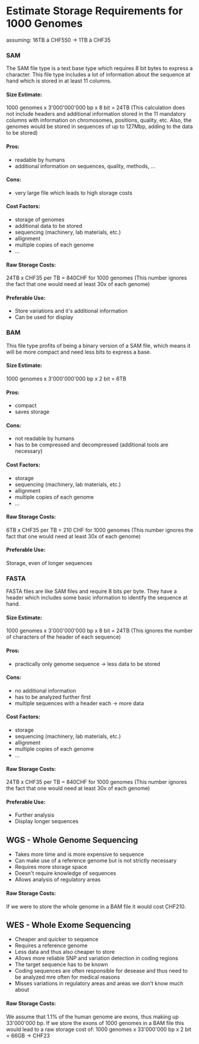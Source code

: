 # Estimate Storage Requirements for 1000 Genomes
assuming: 16TB á CHF550 -> 1TB à CHF35
### SAM
The SAM file type is a text base type which requires 8 bit bytes to express a character. This file type includes a lot of information about the sequence at hand which is stored in at least 11 columns. 
#### Size Estimate:
1000 genomes x 3'000'000'000 bp x 8 bit = 24TB 
(This calculation does not include headers and additional information stored in the 11 mandatory columns with information on chromosomes, positions, quality, etc. Also, the genomes would be stored in sequences of up to 127Mbp, adding to the data to be stored)
#### Pros: 
* readable by humans
* additional information on sequences, quality, methods, ...
#### Cons:
* very large file which leads to high storage costs
#### Cost Factors: 
* storage of genomes
* additional data to be stored
* sequencing (machinery, lab materials, etc.)
* allignment
* multiple copies of each genome
* ...
#### Raw Storage Costs: 
24TB x CHF35 per TB = 840CHF for 1000 genomes
(This number ignores the fact that one would need at least 30x of each genome)
#### Preferable Use:
* Store variations and it's additional information
* Can be used for display 


### BAM
This file type profits of being a binary version of a SAM file, which means it will be more compact and need less bits to express a base. 
#### Size Estimate:
1000 genomes x 3'000'000'000 bp x 2 bit = 6TB
#### Pros: 
* compact
* saves storage
#### Cons: 
* not readable by humans
* has to be compressed and decompressed (additional tools are necessary)
#### Cost Factors:
* storage
* sequencing (machinery, lab materials, etc.)
* allignment
* multiple copies of each genome
* ...
#### Raw Storage Costs: 
6TB x CHF35 per TB = 210 CHF for 1000 genomes
(This number ignores the fact that one would need at least 30x of each genome)
#### Preferable Use:
Storage, even of longer sequences

### FASTA
FASTA files are like SAM files and require 8 bits per byte. They have a header which includes some basic information to identify the sequence at hand.
#### Size Estimate:
1000 genomes x 3'000'000'000 bp x 8 bit = 24TB
(This ignores the number of characters of the header of each sequence)
#### Pros: 
* practically only genome sequence -> less data to be stored
#### Cons:
* no additional information
* has to be analyzed further first
* multiple sequences with a header each -> more data
#### Cost Factors:
* storage
* sequencing (machinery, lab materials, etc.)
* allignment
* multiple copies of each genome
* ...
#### Raw Storage Costs:
24TB x CHF35 per TB = 840CHF for 1000 genomes
(This number ignores the fact that one would need at least 30x of each genome)
#### Preferable Use:
* Further analysis
* Display longer sequences

## WGS - Whole Genome Sequencing
* Takes more time and is more expensive to sequence
* Can make use of a reference genome but is not strictly necessary
* Requires more storage space
* Doesn't require knowledge of sequences
* Allows analysis of regulatory areas
#### Raw Storage Costs:
If we were to store the whole genome in a BAM file it would cost CHF210.


## WES - Whole Exome Sequencing
* Cheaper and quicker to sequence
* Requires a reference genome
* Less data and thus also cheaper to store
* Allows more reliable SNP and variation detection in coding regions
* The target sequence has to be known
* Coding sequences are often responsible for desease and thus need to be analyzed mre often for medical reasons
* Misses variations in regulatory areas and areas we don't know much about
#### Raw Storage Costs:
We assume that 1.1% of the human genome are exons, thus making up 33'000'000 bp. If we store the exons of 1000 genomes in a BAM file this would lead to a raw storage cost of:
1000 genomes x 33'000'000 bp x 2 bit = 66GB -> CHF23


